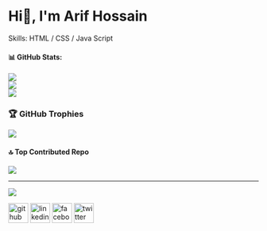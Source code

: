 # Hi👋, I'm Arif Hossain

Skills: HTML / CSS / Java Script

#### 📊 GitHub Stats:
![](https://github-readme-stats.vercel.app/api?username=arif-sk-dev&theme=dark&hide_border=false&include_all_commits=false&count_private=false)<br/>
![](https://nirzak-streak-stats.vercel.app/?user=arif-sk-dev&theme=dark&hide_border=false)<br/>
![](https://github-readme-stats.vercel.app/api/top-langs/?username=arif-sk-dev&theme=dark&hide_border=false&include_all_commits=false&count_private=false&layout=compact)

### 🏆 GitHub Trophies
![](https://github-profile-trophy.vercel.app/?username=arif-sk-dev&theme=transparent&no-frame=true&no-bg=true&margin-w=4)

#### 🔝 Top Contributed Repo
![](https://github-contributor-stats.vercel.app/api?username=arif-sk-dev&limit=5&theme=monokai&combine_all_yearly_contributions=true)

---
[![](https://visitcount.itsvg.in/api?id=arif-sk-dev&icon=0&color=0)](https://visitcount.itsvg.in)

<!-- Proudly created with GPRM ( https://gprm.itsvg.in ) -->


[<img src='https://cdn.jsdelivr.net/npm/simple-icons@3.0.1/icons/github.svg' alt='github' height='40'>](https://github.com/arif-sk-dev)  [<img src='https://cdn.jsdelivr.net/npm/simple-icons@3.0.1/icons/linkedin.svg' alt='linkedin' height='40'>](https://www.linkedin.com/in/https://www.linkedin.com/in/arif-713//)  [<img src='https://cdn.jsdelivr.net/npm/simple-icons@3.0.1/icons/facebook.svg' alt='facebook' height='40'>](https://www.facebook.com/https://www.facebook.com/arif713)  [<img src='https://cdn.jsdelivr.net/npm/simple-icons@3.0.1/icons/twitter.svg' alt='twitter' height='40'>](https://twitter.com/https://x.com/sk_arif_1)  

<!--  [![Top Langs](https://github-readme-stats.vercel.app/api/top-langs/?username=arif-sk-dev)](https://github.com/anuraghazra/github-readme-stats) -->

<!--  ![GitHub stats](https://github-readme-stats.vercel.app/api?username=arif-sk-dev&show_icons=true)  -->
